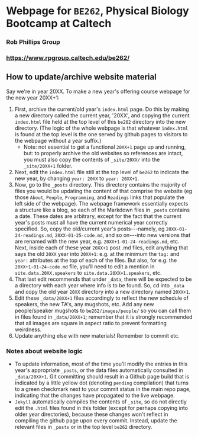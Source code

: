# Webpage for `BE262`, Physical Biology Bootcamp at Caltech
### Rob Phillips Group
### https://www.rpgroup.caltech.edu/be262/

## How to update/archive website material
Say we're in year 20XX. To make a new year's offering course webpage for the new year 20XX+1:
1. First, archive the current/old year's `index.html` page. Do this by making a new directory called the current year, '20XX', and copying the current `index.html` file held at the top level of this `be262` directory into the new directory. (The logic of the whole webpage is that whatever `index.html` is found at the top level is the one served by github pages to visitors to the webpage without a year suffix.)
	* Note: not essential to get a functional `20XX+1` page up and running, but: to properly archive the old websites so references are intact, you must also copy the contents of `_site/20XX/` into the `_site/20XX+1` folder.
2. Next, edit the `index.html` file still at the top level of `be262` to indicate the new year, by changing `year: 20XX` to `year: 20XX+1`. 
3. Now, go to the `_posts` directory. This directory contains the majority of files you would be updating the content of that comprise the website (eg those `About`, `People`, `Programming`, and `Readings` links that populate the left side of the webpage). The webpage framework essentially expects a structure like a blog, so each of the Markdown files in `_posts` contains a date. These dates are arbitrary, except for the fact that the current year's posts must all have the current numerical year correctly specified. So, copy the old/current year's posts---namely, eg `20XX-01-24-readings.md`, `20XX-01-25-code.md`, and so on---into new versions that are renamed with the new year, e.g. `20XX+1-01-24-readings.md`, etc. Next, inside each of these year `20XX+1` post .md files, edit anything that says the old `20XX` year into `20XX+1`: e.g. at the minimum the `tag:` and `year:` attributes at the top of each of the files. But also, for e.g. the `20XX+1-01-24-code.md` file, you'll need to edit a mention in `site.data.20XX.speakers` to `site.data.20XX+1.speakers`, etc. 
4. That last edit recommends that under `_data`, there will be expected to be a directory with each year where info is to be found. So, cd into `_data` and copy the old year `20XX` directory into a new directory named `20XX+1`. 
5. Edit these `_data/20XX+1` files accordingly to reflect the new schedule of speakers, the new TA's, any mugshots, etc. Add any new people/speaker mugshots to `be262/images/people/` so you can call them in files found in `_data/20XX+1`; remember that it is strongly recommended that all images are square in aspect ratio to prevent formatting weirdness.
6. Update anything else with new materials! Remember to commit etc.

### Notes about website logic
- To update information, most of the time you'll modify the entries in this year's appropriate `_posts`, or the data files automatically consulted in `_data/20XX+1`. Git committing should result in a Github page build that is indicated by a little yellow dot (denoting `pending` compilation) that turns to a green checkmark next to your commit status in the main repo page, indicating that the changes have propagated to the live webpage.
- `Jekyll` automatically compiles the contents of `_site`, so do not directly edit the `.html` files found in this folder (except for perhaps copying into older year directories), because these changes won't reflect in compiling the github page upon every commit. Instead, update the relevant files in `_posts` or in the top level `be262` directory.